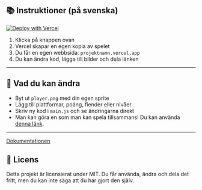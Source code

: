 ## 📚 Instruktioner (på svenska)
[![Deploy with Vercel](https://vercel.com/button)](https://vercel.com/new/clone?repository-url=https://github.com/arvin-bit/kaboomstarter)

1. Klicka på knappen ovan
2. Vercel skapar en egen kopia av spelet
3. Du får en egen webbsida: `projektnamn.vercel.app`
4. Du kan ändra kod, lägga till bilder och dela länken

---

## 🧠 Vad du kan ändra

- Byt ut `player.png` med din egen sprite
- Lägg till plattformar, poäng, fiender eller nivåer
- Skriv ny kod i `main.js` och se ändringarna direkt
- Man kan göra en som man kan spela tillsammans! Du kan använda [denna länk](https://github.com/arvin-bit/MultiplayerKaplay/).

---

[Dokumentationen](https://kaplayjs.com/docs/guides/)

## 📄 Licens

Detta projekt är licensierat under MIT. Du får använda, ändra och dela det fritt, men du kan inte säga att du har gjort den själv.
